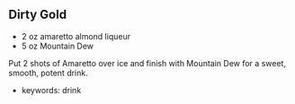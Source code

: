Dirty Gold
----------

- 2 oz amaretto almond liqueur
- 5 oz Mountain Dew

Put 2 shots of Amaretto over ice and finish with Mountain Dew for a
sweet, smooth, potent drink.

- keywords: drink
